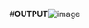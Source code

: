 #**OUTPUT**![image](https://user-images.githubusercontent.com/57668125/201532700-d24c5a60-f674-4659-a63f-d5fc8d56d727.png)
